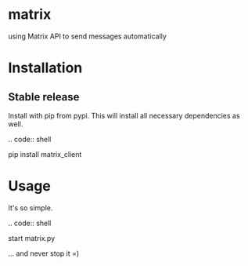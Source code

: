 # matrix
using Matrix API to send messages automatically

Installation
============
Stable release
--------------
Install with pip from pypi. This will install all necessary dependencies as well.

.. code:: shell

   pip install matrix_client

Usage
=====
It's so simple.

.. code:: shell

   start matrix.py

... and never stop it =)
